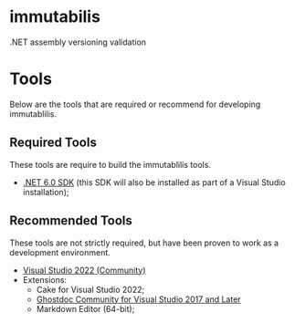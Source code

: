 # immutabilis
.NET assembly versioning validation

# Tools

Below are the tools that are required or recommend for developing immutablilis.

## Required Tools

These tools are require to build the immutablilis tools.

* [.NET 6.0 SDK](https://dotnet.microsoft.com/en-us/download/dotnet/6.0) (this SDK will also be installed as part of a Visual Studio installation);

## Recommended Tools

These tools are not strictly required, but have been proven to work as a development
environment.

* [Visual Studio 2022 (Community)](https://visualstudio.microsoft.com/downloads/)
* Extensions:
   * Cake for Visual Studio 2022;
   * [Ghostdoc Community for Visual Studio 2017 and Later](https://submain.com/download/ghostdoc/community/)
   * Markdown Editor (64-bit);